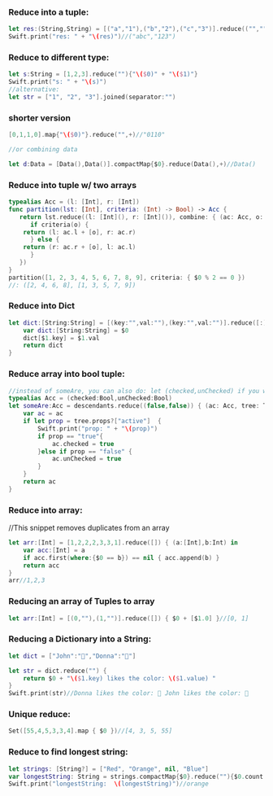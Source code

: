 ### Reduce into a tuple:
```swift
let res:(String,String) = [("a","1"),("b","2"),("c","3")].reduce(("","")){($0.0 + $1.0, $0.1 + $1.1)}
Swift.print("res: " + "\(res)")//("abc","123")
```

### Reduce to different type:
```swift
let s:String = [1,2,3].reduce(""){"\($0)" + "\($1)"}
Swift.print("s: " + "\(s)")
//alternative:
let str = ["1", "2", "3"].joined(separator:"")

```

### shorter version

```swift
[0,1,1,0].map{"\($0)"}.reduce("",+)//"0110"

//or combining data

let d:Data = [Data(),Data()].compactMap{$0}.reduce(Data(),+)//Data()
```

### Reduce into tuple w/ two arrays
```swift
typealias Acc = (l: [Int], r: [Int])
func partition(lst: [Int], criteria: (Int) -> Bool) -> Acc {
   return lst.reduce((l: [Int](), r: [Int]()), combine: { (ac: Acc, o: Int) -> Acc in
      if criteria(o) {
	return (l: ac.l + [o], r: ac.r)
      } else {
	return (r: ac.r + [o], l: ac.l)
      }
   })
}
partition([1, 2, 3, 4, 5, 6, 7, 8, 9], criteria: { $0 % 2 == 0 })
//: ([2, 4, 6, 8], [1, 3, 5, 7, 9])
```

### Reduce into Dict

```swift
let dict:[String:String] = [(key:"",val:""),(key:"",val:"")].reduce([:]) {
    var dict:[String:String] = $0
    dict[$1.key] = $1.val
    return dict
}
```

### Reduce array into bool tuple:

```swift
//instead of someAre, you can also do: let (checked,unChecked) if you want two values instead of a tuple
typealias Acc = (checked:Bool,unChecked:Bool)
let someAre:Acc = descendants.reduce((false,false)) { (ac: Acc, tree: Tree) -> Acc in
    var ac = ac
    if let prop = tree.props?["active"]  {
        Swift.print("prop: " + "\(prop)")
        if prop == "true"{
            ac.checked = true
        }else if prop == "false" {
            ac.unChecked = true
        }
    }
    return ac
}
```

### Reduce into array:
//This snippet removes duplicates from an array
```swift
let arr:[Int] = [1,2,2,2,3,3,1].reduce([]) { (a:[Int],b:Int) in
    var acc:[Int] = a
    if acc.first(where:{$0 == b}) == nil { acc.append(b) }
    return acc
}
arr//1,2,3
```

### Reducing an array of Tuples to array
```swift
let arr:[Int] = [(0,""),(1,"")].reduce([]) { $0 + [$1.0] }//[0, 1]
```


### Reducing a Dictionary into a String:
```swift
let dict = ["John":"🔵","Donna":"🔴"]

let str = dict.reduce("") {
    return $0 + "\($1.key) likes the color: \($1.value) "
}   
Swift.print(str)//Donna likes the color: 🔴 John likes the color: 🔵
```


### Unique reduce:
```swift
Set([55,4,5,3,3,4].map { $0 })//[4, 3, 5, 55]
```

### Reduce to find longest string:
```swift
let strings: [String?] = ["Red", "Orange", nil, "Blue"]
var longestString: String = strings.compactMap{$0}.reduce(""){$0.count > $1.count ? $0 : $1}
Swift.print("longestString:  \(longestString)")//orange
```
